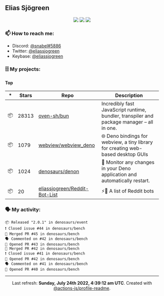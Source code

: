 ## Elias Sjögreen

<p align="center">
  <img src="https://img.shields.io/badge/🎂-dec. 2003-success" />
  <img src="https://img.shields.io/badge/🌎-Stockholm-informational" />
  <img src="https://img.shields.io/badge/👦-He/Him-informational" />
</p>

### 📫 How to reach me:

- Discord: [@snabel#5886](https://discord.com/users/267978757799673866)
- Twitter: [@eliassjogreen](https://twitter.com/eliassjogreen)
- Keybase: [@eliassjogreen](https://keybase.io/eliassjogreen)

### 🗄 My projects:

#### Top
|*|Stars|Repo|Description|
|---|---|---|---|
| 📦 | 28313 | [oven-sh/bun](https://github.com/oven-sh/bun) | Incredibly fast JavaScript runtime, bundler, transpiler and package manager – all in one. |
| 📦 | 1079 | [webview/webview_deno](https://github.com/webview/webview_deno) | 🌐 Deno bindings for webview, a tiny library for creating web-based desktop GUIs |
| 📦 | 1024 | [denosaurs/denon](https://github.com/denosaurs/denon) | 👀 Monitor any changes in your Deno application and automatically restart. |
| 📦 | 20 | [eliassjogreen/Reddit-Bot-List](https://github.com/eliassjogreen/Reddit-Bot-List) | ⚡️🤖 A list of Reddit bots |

### 🗣 My activity:

```
📦 Released "2.0.1" in denosaurs/event
❗️ Closed issue #44 in denosaurs/bench
🎉 Merged PR #45 in denosaurs/bench
🗣 Commented on #42 in denosaurs/bench
💪 Opened PR #43 in denosaurs/bench
🎉 Merged PR #42 in denosaurs/bench
❗️ Closed issue #41 in denosaurs/bench
💪 Opened PR #42 in denosaurs/bench
🗣 Commented on #41 in denosaurs/bench
💪 Opened PR #40 in denosaurs/bench
```

------------
<p align="center">Last refresh: <b>Sunday, July 24th 2022, 4:39:12 am UTC</b>. Created with <a href=https://github.com/marketplace/actions/profile-readme>@actions-js/profile-readme</a>.</p>
